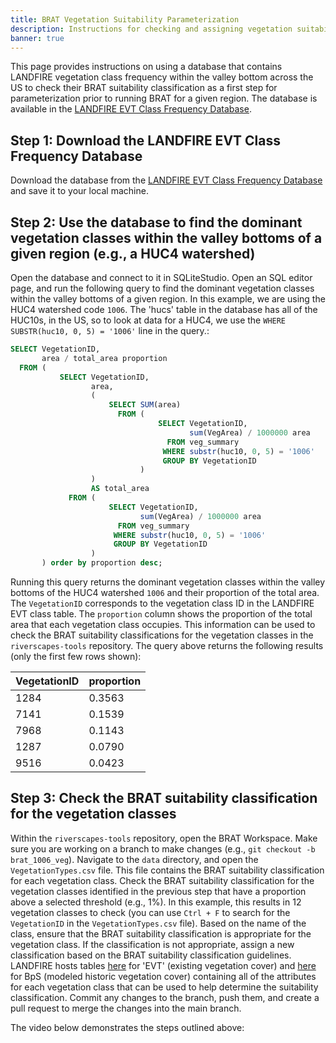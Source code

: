 ```yaml
---
title: BRAT Vegetation Suitability Parameterization
description: Instructions for checking and assigning vegetation suitability scores for running the BRAT model.
banner: true
---
```


This page provides instructions on using a database that contains LANDFIRE vegetation class frequency within the valley bottom across the US to check their BRAT suitability classification as a first step for parameterization prior to running BRAT for a given region. The database is available in the [LANDFIRE EVT Class Frequency Database](https://usu.box.com/s/4rl18sct3dphx4vb7ps8ft5i99xhrp3j).

## Step 1: Download the LANDFIRE EVT Class Frequency Database

Download the database from the [LANDFIRE EVT Class Frequency Database](https://usu.box.com/s/4rl18sct3dphx4vb7ps8ft5i99xhrp3j) and save it to your local machine.

## Step 2: Use the database to find the dominant vegetation classes within the valley bottoms of a given region (e.g., a HUC4 watershed)

Open the database and connect to it in SQLiteStudio. Open an SQL editor page, and run the following query to find the dominant vegetation classes within the valley bottoms of a given region. In this example, we are using the HUC4 watershed code `1006`. The 'hucs' table in the database has all of the HUC10s, in the US, so to look at data for a HUC4, we use the `WHERE SUBSTR(huc10, 0, 5) = '1006'` line in the query.:

```sql
SELECT VegetationID,
       area / total_area proportion
  FROM (
           SELECT VegetationID,
                  area,
                  (
                      SELECT SUM(area) 
                        FROM (
                                 SELECT VegetationID,
                                        sum(VegArea) / 1000000 area
                                   FROM veg_summary
                                  WHERE substr(huc10, 0, 5) = '1006'
                                  GROUP BY VegetationID
                             )
                  )
                  AS total_area
             FROM (
                      SELECT VegetationID,
                             sum(VegArea) / 1000000 area
                        FROM veg_summary
                       WHERE substr(huc10, 0, 5) = '1006'
                       GROUP BY VegetationID
                  )
       ) order by proportion desc;
```

Running this query returns the dominant vegetation classes within the valley bottoms of the HUC4 watershed `1006` and their proportion of the total area. The `VegetationID` corresponds to the vegetation class ID in the LANDFIRE EVT class table. The `proportion` column shows the proportion of the total area that each vegetation class occupies. This information can be used to check the BRAT suitability classifications for the vegetation classes in the `riverscapes-tools` repository. The query above returns the following results (only the first few rows shown):

| VegetationID | proportion |
|--------------|------------|
| 1284         | 0.3563     |
| 7141         | 0.1539     |
| 7968         | 0.1143     |
| 1287         | 0.0790     |
| 9516         | 0.0423     |

## Step 3: Check the BRAT suitability classification for the vegetation classes

Within the `riverscapes-tools` repository, open the BRAT Workspace. Make sure you are working on a branch to make changes (e.g., `git checkout -b brat_1006_veg`). Navigate to the `data` directory, and open the `VegetationTypes.csv` file. This file contains the BRAT suitability classification for each vegetation class. Check the BRAT suitability classification for the vegetation classes identified in the previous step that have a proportion above a selected threshold (e.g., 1%). In this example, this results in 12 vegetation classes to check (you can use `Ctrl + F` to search for the `VegetationID` in the `VegetationTypes.csv` file).
Based on the name of the class, ensure that the BRAT suitability classification is appropriate for the vegetation class. If the classification is not appropriate, assign a new classification based on the BRAT suitability classification guidelines. LANDFIRE hosts tables [here](https://www.landfire.gov/vegetation/evc) for 'EVT' (existing vegetation cover) and [here](https://www.landfire.gov/vegetation/bps) for BpS (modeled historic vegetation cover) containing all of the attributes for each vegetation class that can be used to help determine the suitability classification. Commit any changes to the branch, push them, and create a pull request to merge the changes into the main branch.

The video below demonstrates the steps outlined above:
<Youtube embedId="HKShaFZ0_M0" caption="Vegetation Suitability Parameterization"/>
